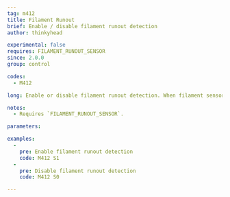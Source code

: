 ```yaml
---
tag: m412
title: Filament Runout
brief: Enable / disable filament runout detection
author: thinkyhead

experimental: false
requires: FILAMENT_RUNOUT_SENSOR
since: 2.0.0
group: control

codes:
  - M412

long: Enable or disable filament runout detection. When filament sensors are enabled, Marlin will respond to a filament runout by running the configured G-code (usually [`M600` Filament Change](/docs/gcode/M600.html)). When filament runout detection is disabled, Marlin will take no action for filament runout.

notes:
  - Requires `FILAMENT_RUNOUT_SENSOR`.

parameters:

examples:
  -
    pre: Enable filament runout detection
    code: M412 S1
  -
    pre: Disable filament runout detection
    code: M412 S0

---
```

